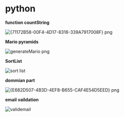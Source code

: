 # python
**function countString**






![{71172B58-00F4-4D17-8316-339A7917008F} png](https://github.com/user-attachments/assets/df6118f7-51d6-44f4-bbcd-2d7a393383a9)


**Mario pyramids**


![generateMario png](https://github.com/user-attachments/assets/8373ead3-a4df-4874-8111-e8df8bab04b5)


**SortList**

![sort list ](https://github.com/user-attachments/assets/20681879-c9ab-4e45-b3bd-ff57b6c70636)


**dommian part**

![{E682D507-4B3D-4EF8-B655-CAF4E54D5EED} png](https://github.com/user-attachments/assets/74aa0554-c7d6-4f83-8095-92892a70ad50)



**email vaildation**


![validemail](https://github.com/user-attachments/assets/11f0898b-01d5-4da8-b625-289b054671ce)





